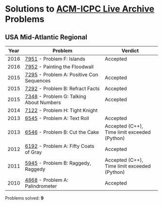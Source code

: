 # Solutions to [ACM-ICPC Live Archive](https://icpcarchive.ecs.baylor.edu) Problems

## USA Mid-Atlantic Regional
| Year | Problem                                  | Verdict                                  |
| ---- | ---------------------------------------- | ---------------------------------------- |
| 2016 | [7951](https://github.com/kantuni/ACM-ICPC/tree/master/7951) - Problem F: Islands | Accepted                                 |
| 2016 | [7952](https://github.com/kantuni/ACM-ICPC/tree/master/7952) - Painting the Floodwall |                                          |
| 2015 | [7295](https://github.com/kantuni/ACM-ICPC/tree/master/7295) - Problem A: Positive Con Sequences | Accepted                                 |
| 2015 | [7292](https://github.com/kantuni/ACM-ICPC/tree/master/7292) - Problem B: Refract Facts | Accepted                                 |
| 2015 | [7348](https://github.com/kantuni/ACM-ICPC/tree/master/7348) - Problem G: Talking About Numbers | Accepted                                 |
| 2014 | [7122](https://github.com/kantuni/ACM-ICPC/tree/master/7122) - Problem H: Tight Knight |                                          |
| 2013 | [6545](https://github.com/kantuni/ACM-ICPC/tree/master/6545) - Problem A: Text Roll | Accepted                                 |
| 2013 | [6546](https://github.com/kantuni/ACM-ICPC/tree/master/6546) - Problem B: Cut the Cake | Accepted (C++), <br />Time limit exceeded (Python) |
| 2012 | [6192](https://github.com/kantuni/ACM-ICPC/tree/master/6192) - Problem A: Fifty Coats of Gray | Accepted                                 |
| 2011 | [5945](https://github.com/kantuni/ACM-ICPC/tree/master/5945) - Problem B: Raggedy, Raggedy | Accepted (C++), <br />Time limit exceeded (Python) |
| 2010 | [4868](https://github.com/kantuni/ACM-ICPC/tree/master/4868) - Problem A: Palindrometer | Accepted                                 |

Problems solved: **9**
